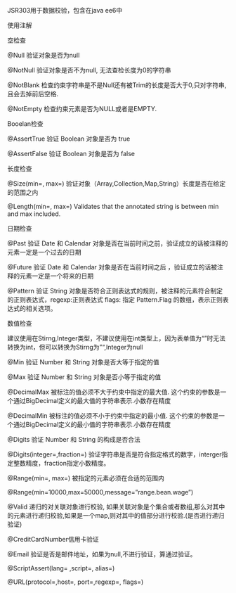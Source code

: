 JSR303用于数据校验，包含在java ee6中



使用注解

空检查 

@Null 验证对象是否为null 

@NotNull 验证对象是否不为null, 无法查检长度为0的字符串 

@NotBlank 检查约束字符串是不是Null还有被Trim的长度是否大于0,只对字符串,且会去掉前后空格. 

@NotEmpty 检查约束元素是否为NULL或者是EMPTY.



Booelan检查 

@AssertTrue 验证 Boolean 对象是否为 true 

@AssertFalse 验证 Boolean 对象是否为 false



长度检查 

@Size(min=, max=) 验证对象（Array,Collection,Map,String）长度是否在给定的范围之内 

@Length(min=, max=) Validates that the annotated string is between min and max included.



日期检查 

@Past 验证 Date 和 Calendar 对象是否在当前时间之前，验证成立的话被注释的元素一定是一个过去的日期 

@Future 验证 Date 和 Calendar 对象是否在当前时间之后 ，验证成立的话被注释的元素一定是一个将来的日期 

@Pattern 验证 String 对象是否符合正则表达式的规则，被注释的元素符合制定的正则表达式，regexp:正则表达式 flags: 指定 Pattern.Flag 的数组，表示正则表达式的相关选项。



数值检查 

建议使用在Stirng,Integer类型，不建议使用在int类型上，因为表单值为“”时无法转换为int，但可以转换为Stirng为”“,Integer为null 

@Min 验证 Number 和 String 对象是否大等于指定的值 

@Max 验证 Number 和 String 对象是否小等于指定的值 

@DecimalMax 被标注的值必须不大于约束中指定的最大值. 这个约束的参数是一个通过BigDecimal定义的最大值的字符串表示.小数存在精度 

@DecimalMin 被标注的值必须不小于约束中指定的最小值. 这个约束的参数是一个通过BigDecimal定义的最小值的字符串表示.小数存在精度 

@Digits 验证 Number 和 String 的构成是否合法 

@Digits(integer=,fraction=) 验证字符串是否是符合指定格式的数字，interger指定整数精度，fraction指定小数精度。 

@Range(min=, max=) 被指定的元素必须在合适的范围内 

@Range(min=10000,max=50000,message=”range.bean.wage”) 

@Valid 递归的对关联对象进行校验, 如果关联对象是个集合或者数组,那么对其中的元素进行递归校验,如果是一个map,则对其中的值部分进行校验.(是否进行递归验证) 

@CreditCardNumber信用卡验证 

@Email 验证是否是邮件地址，如果为null,不进行验证，算通过验证。 

@ScriptAssert(lang= ,script=, alias=) 

@URL(protocol=,host=, port=,regexp=, flags=)